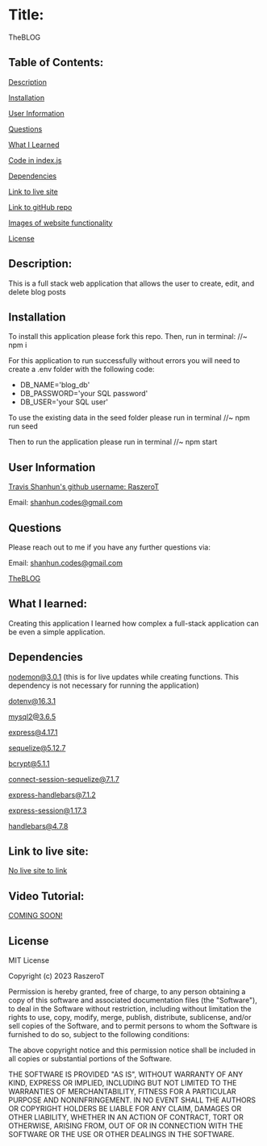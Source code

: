 # Title:

TheBLOG

## Table of Contents:

[Description](#description)

[Installation](#installation)

[User Information](#user-information)

[Questions](#questions)

[What I Learned](#what-i-learned)

[Code in index.js](#code-in-javascript)

[Dependencies](#dependencies)

[Link to live site](#link-to-live-site)

[Link to gitHub repo](#link-to-github-repository)

[Images of website functionality](#images-of-webpage-functionality)

[License](#license)

## Description:

This is a full stack web application that allows the user to create, edit, and delete blog posts

## Installation

To install this application please fork this repo. Then, run in terminal:
//~ npm i

For this application to run successfully without errors you will need to create a .env folder with the following code:

- DB_NAME='blog_db'
- DB_PASSWORD='your SQL password'
- DB_USER='your SQL user'

To use the existing data in the seed folder please run in terminal //~ npm run seed

Then to run the application please run in terminal //~ npm start

## User Information

<a href='https://github.com/RaszeroT'> Travis Shanhun's github username: RaszeroT</a>

Email: shanhun.codes@gmail.com

## Questions

Please reach out to me if you have any further questions via:

Email: shanhun.codes@gmail.com

<a href='https://github.com/RaszeroT/The-Blog'>TheBLOG</a>

## What I learned:

Creating this application I learned how complex a full-stack application can be even a simple application.

## Dependencies

nodemon@3.0.1 (this is for live updates while creating functions. This dependency is not necessary for running the application)

dotenv@16.3.1

mysql2@3.6.5

express@4.17.1

sequelize@5.12.7

bcrypt@5.1.1

connect-session-sequelize@7.1.7

express-handlebars@7.1.2

express-session@1.17.3

handlebars@4.7.8

## Link to live site:

<a href="N/A">No live site to link</a>

## Video Tutorial:

<a href=''>COMING SOON!</a>

## License

MIT License

Copyright (c) 2023 RaszeroT

Permission is hereby granted, free of charge, to any person obtaining a copy
of this software and associated documentation files (the "Software"), to deal
in the Software without restriction, including without limitation the rights
to use, copy, modify, merge, publish, distribute, sublicense, and/or sell
copies of the Software, and to permit persons to whom the Software is
furnished to do so, subject to the following conditions:

The above copyright notice and this permission notice shall be included in all
copies or substantial portions of the Software.

THE SOFTWARE IS PROVIDED "AS IS", WITHOUT WARRANTY OF ANY KIND, EXPRESS OR
IMPLIED, INCLUDING BUT NOT LIMITED TO THE WARRANTIES OF MERCHANTABILITY,
FITNESS FOR A PARTICULAR PURPOSE AND NONINFRINGEMENT. IN NO EVENT SHALL THE
AUTHORS OR COPYRIGHT HOLDERS BE LIABLE FOR ANY CLAIM, DAMAGES OR OTHER
LIABILITY, WHETHER IN AN ACTION OF CONTRACT, TORT OR OTHERWISE, ARISING FROM,
OUT OF OR IN CONNECTION WITH THE SOFTWARE OR THE USE OR OTHER DEALINGS IN THE
SOFTWARE.
